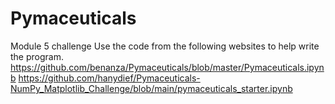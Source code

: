 # Pymaceuticals
Module 5 challenge
Use the code from the following websites to help write the program.
https://github.com/benanza/Pymaceuticals/blob/master/Pymaceuticals.ipynb
https://github.com/hanydief/Pymaceuticals-NumPy_Matplotlib_Challenge/blob/main/pymaceuticals_starter.ipynb
